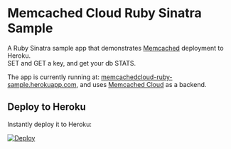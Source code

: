 # Memcached Cloud Ruby Sinatra Sample

A Ruby Sinatra sample app that demonstrates [Memcached](http://memcached.org/) deployment to Heroku.<br />
SET and GET a key, and get your db STATS.

The app is currently running at: [memcachedcloud-ruby-sample.herokuapp.com](http://memcachedcloud-ruby-sample.herokuapp.com), and uses [Memcached Cloud](https://addons.heroku.com/memcachedcloud) as a backend.

## Deploy to Heroku

Instantly deploy it to Heroku:

[![Deploy](https://www.herokucdn.com/deploy/button.png)](https://heroku.com/deploy?template=https://github.com/RedisLabs/memcachedcloud-ruby-sinatra-sample)
